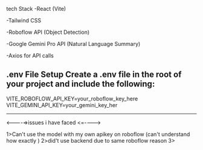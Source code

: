 tech Stack
-React (Vite)

-Tailwind CSS

-Roboflow API (Object Detection)

-Google Gemini Pro API (Natural Language Summary)

-Axios for API calls

.env File Setup
Create a .env file in the root of your project and include the following:
-----------------

VITE_ROBOFLOW_API_KEY=your_roboflow_key_here
VITE_GEMINI_API_KEY=your_gemini_key_her

----------------


<----=>issues i have faced <=---->

1>Can't use the model with  my own apikey on roboflow (can't understand how exactly )
2>did't use backend due to same roboflow reason
3>